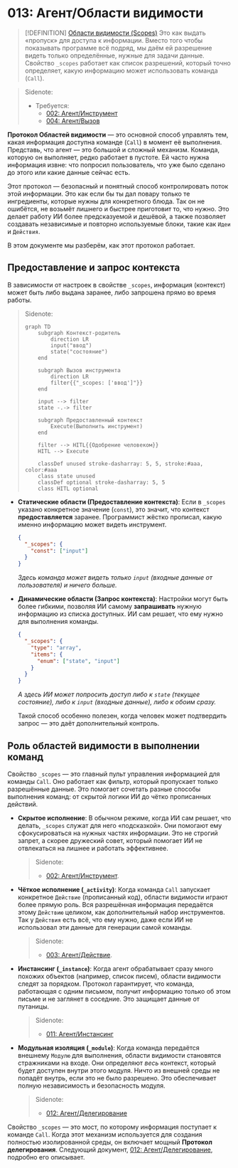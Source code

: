 # 013: Агент/Области видимости

> [!DEFINITION] [Области видимости (Scopes)](./000_glossary.md#scopes)
> Это как выдать «пропуск» для доступа к информации. Вместо того чтобы показывать программе всё подряд, мы даём ей разрешение видеть только определённые, нужные для задачи данные. Свойство `_scopes` работает как список разрешений, который точно определяет, какую информацию может использовать команда (`Call`).

> Sidenote:
> - Требуется:
>   - [002: Агент/Инструмент](./002_agent_tool.md)
>   - [004: Агент/Вызов](./004_agent_call.md)

**Протокол Областей видимости** — это основной способ управлять тем, какая информация доступна команде (`Call`) в момент её выполнения. Представь, что агент — это большой и сложный механизм. Команда, которую он выполняет, редко работает в пустоте. Ей часто нужна информация извне: что попросил пользователь, что уже было сделано до этого или какие данные сейчас есть.

Этот протокол — безопасный и понятный способ контролировать поток этой информации. Это как если бы ты дал повару только те ингредиенты, которые нужны для конкретного блюда. Так он не ошибётся, не возьмёт лишнего и быстрее приготовит то, что нужно. Это делает работу ИИ более предсказуемой и дешёвой, а также позволяет создавать независимые и повторно используемые блоки, такие как `Идеи` и `Действия`.

В этом документе мы разберём, как этот протокол работает.

## Предоставление и запрос контекста

В зависимости от настроек в свойстве `_scopes`, информация (контекст) может быть либо выдана заранее, либо запрошена прямо во время работы.

> Sidenote:
> ```mermaid
> graph TD
>     subgraph Контекст-родитель
>         direction LR
>         input("ввод")
>         state("состояние")
>     end
>
>     subgraph Вызов инструмента
>         direction LR
>         filter{{"_scopes: ['ввод']"}}
>     end
>
>     input --> filter
>     state -.-> filter
>
>     subgraph Предоставленный контекст
>         Execute(Выполнить инструмент)
>     end
>
>     filter --> HITL{{Одобрение человеком}}
>     HITL --> Execute
>
>     classDef unused stroke-dasharray: 5, 5, stroke:#aaa, color:#aaa
>     class state unused
>     classDef optional stroke-dasharray: 5, 5
>     class HITL optional
> ```

- **Статические области (Предоставление контекста)**: Если в `_scopes` указано конкретное значение (`const`), это значит, что контекст **предоставляется** заранее. Программист жёстко прописал, какую именно информацию может видеть инструмент.

  ```json
  {
    "_scopes": {
      "const": ["input"]
    }
  }
  ```
  *Здесь команда может видеть только `input` (входные данные от пользователя) и ничего больше.*

- **Динамические области (Запрос контекста)**: Настройки могут быть более гибкими, позволяя ИИ самому **запрашивать** нужную информацию из списка доступных. ИИ сам решает, что ему нужно для выполнения команды.

  ```json
  {
    "_scopes": {
      "type": "array",
      "items": {
        "enum": ["state", "input"]
      }
    }
  }
  ```
  *А здесь ИИ может попросить доступ либо к `state` (текущее состояние), либо к `input` (входные данные), либо к обоим сразу.*

  Такой способ особенно полезен, когда человек может подтвердить запрос — это даёт дополнительный контроль.

## Роль областей видимости в выполнении команд

Свойство `_scopes` — это главный пульт управления информацией для команды `Call`. Оно работает как фильтр, который пропускает только разрешённые данные. Это помогает сочетать разные способы выполнения команд: от скрытой логики ИИ до чётко прописанных действий.

- **Скрытое исполнение**: В обычном режиме, когда ИИ сам решает, что делать, `_scopes` служат для него «подсказкой». Они помогают ему сфокусироваться на нужных частях информации. Это не строгий запрет, а скорее дружеский совет, который помогает ИИ не отвлекаться на лишнее и работать эффективнее.

  > Sidenote:
  > - [002: Агент/Инструмент](./002_agent_tool.md).

- **Чёткое исполнение (`_activity`)**: Когда команда `Call` запускает конкретное `Действие` (прописанный код), области видимости играют более прямую роль. Вся разрешённая информация передаётся этому `Действию` целиком, как дополнительный набор инструментов. Так у `Действия` есть всё, что ему нужно, даже если ИИ не использовал эти данные для генерации самой команды.

  > Sidenote:
  > - [003: Агент/Действие](./003_agent_activity.md).

- **Инстансинг (`_instance`)**: Когда агент обрабатывает сразу много похожих объектов (например, список писем), области видимости следят за порядком. Протокол гарантирует, что команда, работающая с одним письмом, получит информацию только об этом письме и не заглянет в соседние. Это защищает данные от путаницы.

  > Sidenote:
  > - [011: Агент/Инстансинг](./011_agent_instancing.md)

- **Модульная изоляция (`_module`)**: Когда команда передаётся внешнему `Модулю` для выполнения, области видимости становятся стражниками на входе. Они определяют *весь* контекст, который будет доступен внутри этого модуля. Ничто из внешней среды не попадёт внутрь, если это не было разрешено. Это обеспечивает полную независимость и безопасность модуля.

  > Sidenote:
  > - [012: Агент/Делегирование](./012_agent_delegate.md)

Свойство `_scopes` — это мост, по которому информация поступает к команде `Call`. Когда этот механизм используется для создания полностью изолированной среды, он включает мощный **Протокол делегирования**. Следующий документ, [012: Агент/Делегирование](./012_agent_delegate.md), подробно его описывает.
